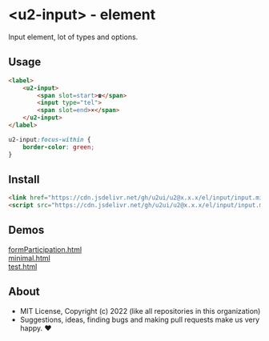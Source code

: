 # &lt;u2-input&gt; - element
Input element, lot of types and options.

## Usage

```html
<label>
    <u2-input>
        <span slot=start>☎</span>
        <input type="tel">
        <span slot=end>×</span>
    </u2-input>
</label>
```

```css
u2-input:focus-within {
    border-color: green;
}
```

## Install

```html
<link href="https://cdn.jsdelivr.net/gh/u2ui/u2@x.x.x/el/input/input.min.css" rel=stylesheet>
<script src="https://cdn.jsdelivr.net/gh/u2ui/u2@x.x.x/el/input/input.min.js" type=module async></script>
```

## Demos

[formParticipation.html](http://gcdn.li/u2ui/u2@main/el/input/tests/formParticipation.html)  
[minimal.html](http://gcdn.li/u2ui/u2@main/el/input/tests/minimal.html)  
[test.html](http://gcdn.li/u2ui/u2@main/el/input/tests/test.html)  

## About

- MIT License, Copyright (c) 2022 <u2> (like all repositories in this organization) <br>
- Suggestions, ideas, finding bugs and making pull requests make us very happy. ♥

